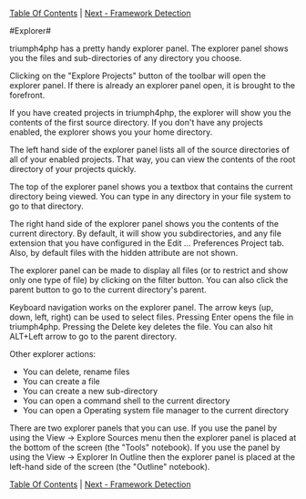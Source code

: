 [Table Of Contents](/#toc) | [Next - Framework Detection](/framework-detection/)

#Explorer#

triumph4php has a pretty handy explorer panel. The explorer panel shows
you the files and sub-directories of any directory you choose.

Clicking on the "Explore Projects" button of the toolbar will open
the explorer panel.  If there is already an explorer panel open, it 
is brought to the forefront.

If you have created projects in triumph4php, the explorer will show you
the contents of the first source directory. If you don't have any projects
enabled, the explorer shows you your home directory.

The left hand side of the explorer panel lists all of the source directories
of all of your enabled projects.  That way, you can view the contents of
the root directory of your projects quickly.

The top of the explorer panel shows you a textbox that contains the current
directory being viewed. You can type in any directory in your file system
to go to that directory.

The right hand side of the explorer panel shows you the contents of the
current directory. By default, it will show you subdirectories, and any file
extension that you have configured in the Edit ... Preferences Project tab. Also, by
default files with the hidden attribute are not shown.

The explorer panel can be made to display all files (or to restrict and show
only one type of file) by clicking on the filter button.  You can also
click the parent button to go to the current directory's parent.

Keyboard navigation works on the explorer panel.  The arrow keys  (up, down, left,
right) can be used to select files. Pressing Enter opens the file in 
triumph4php.  Pressing the Delete key deletes the file.  You can also hit
ALT+Left arrow to go to the parent directory.

Other explorer actions:

  * You can delete, rename files
  * You can create a file
  * You can create a new sub-directory
  * You can open a command shell to the current directory
  * You can open a Operating system file manager to the current directory

There are two explorer panels that you can use. If you use the panel
by using the View -> Explore Sources menu then the explorer panel is placed
at the bottom of the screen (the "Tools" notebook). If you use the panel
by using the View -> Explorer In Outline then the explorer panel is placed
at the left-hand side of the screen (the "Outline" notebook). 


[Table Of Contents](/#toc) | [Next - Framework Detection](/framework-detection/)